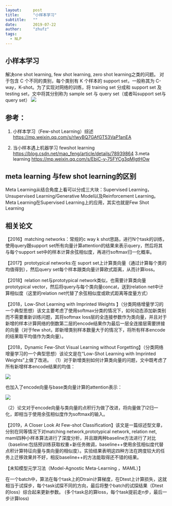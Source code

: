```yaml
---
layout:     post
title:      "小样本学习"
subtitle:   ""
date:       2019-07-22
author:     "zhufz"
tags:
  - NLP
---
```


## 小样本学习

解决one shot learning, few shot learning, zero shot learning之类的问题。
对于包含 C 个不同的类别，每个类别有 K 个样本的 support set，一般称其为 C-way，K-shot。为了实现对网络的训练，将 training set 分成和 support set 及 testing set，文中将其分别称为 sample set 与 query set（或者叫support set与query set）
![](https://github.com/zhufz/zhufz.github.io/blob/master/img/%E6%9C%AA%E5%91%BD%E5%90%8D%E5%9B%BE%E7%89%87.png?raw=true)

## 参考：
	
1. 小样本学习（Few-shot Learning）综述
	https://mp.weixin.qq.com/s/rlwyBQ7GAfGT53VaP1anEA

2. 当小样本遇上机器学习 fewshot learning
	 https://blog.csdn.net/mao_feng/article/details/78939864
3.meta learning
	https://mp.weixin.qq.com/s/EbiC-y-75FYCg3qMIgtHOw


## meta learning 与few  shot  learning的区别
Meta Learning从结合角度上看可以分成三大块：Supervised Learning，Unsupervised Learning/Generative Model以及Reinforcement Learning。Meta Learning在Supervised Learning上的应用，其实也就是Few Shot Learning


## 相关论文
【2016】matching  networks：常规的c way  k shot思路，进行N个task的训练，使用query跟support set所有向量计算attention的结果来表示query，然后将其与每个support set中的样本计算余弦相似度，再进行softmax归一化概率。

【2017】prototypical   networks:在 suport set上计算类向量（通过计算每个类的均值得到），然后query set每个样本跟类向量计算欧式距离，从而计算loss。

【2018】relation net与prototypical network类似，也需要计算类向量prototypical vector，然后将query与每个类向量concat，送到relation net中计算相似度（这里的relation net代替了余弦相似度或欧式距离等度量方式）

【2018，Low-Shot Learning with Imprinted Weights 】（分类网络增量学习的一个典型思想）该文主要考虑了使用softmax分类的情况下，如何动态添加新类别而不需要重新训练问题，其将softmax loss层的全连接参数作为类向量，并且对于新增的样本计算网络的倒数第二层的encode结果作为最后一层全连接层需要拼接的向量（对于few shot，即新增类别样本数量大于的情况下，将所有样本encode的结果取平均值作为类向量）。

【2018，Dynamic Few-Shot Visual Learning without Forgetting】（分类网络增量学习的一个典型思想）该论文是在“Low-Shot Learning with Imprinted Weights”上做了改进。
（1）对于新增类别如何计算类向量的问题，文中既考虑了所有新增样本encode结果的均值：

![](https://github.com/zhufz/zhufz.github.io/blob/master/img/%E6%9C%AA%E5%91%BD%E5%90%8D%E5%9B%BE%E7%89%871.png?raw=true)


也加入了encode向量与base类向量计算的attention表示：

![](https://github.com/zhufz/zhufz.github.io/blob/master/img/%E6%9C%AA%E5%91%BD%E5%90%8D%E5%9B%BE%E7%89%872.png?raw=true)


（2）论文对于encode向量与类向量的点积行为做了改进，将向量做了l2归一化，即相当于使用余弦相似度作为softmax的输入。

【2019，A Closer Look At Few-shot Classification】该文是一篇综述型文章，分别在同等情况下对matching network,prototypical network, relation net, maml四种小样本算法进行了深度分析，并且跟两种baseline方法进行了对比（baseline:包括预训练获取权重+新任务微调，baseline++使用余弦相似度代替点积计算特征向量与类向量的相似度）。实验结果表明这四种方法在跨度较大的任务上迁移效果并不好，相反baseline++的方法能取得还不错的结果。



【未知模型元学习法（Model-Agnostic Meta-Learning ，MAML）】


在一个batch中，算法在每个task上的Dtrain计算梯度，在Dtest上计算损失，这就相当于试探步，每个task试探不同的方向，最后将整个batch的试探结果（Dtest的loss）综合起来更新参数。
(多个task总的算loss，每个task提前走n步，最后一步计算loss)
